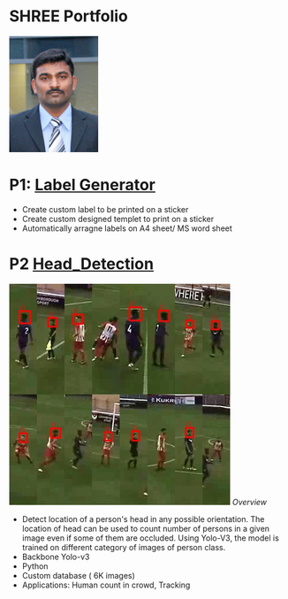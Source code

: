 # SHREE Portfolio
![](https://github.com/ShreedharRangappa/Shree_Portfolio/blob/master/images/dp.PNG)


# P1: [Label Generator](https://github.com/ShreedharRangappa/Generate_labels_python)
* Create custom label to be printed on a sticker
* Create custom designed templet to print on a sticker
* Automatically arragne labels on A4 sheet/ MS word sheet

# P2 [Head_Detection](https://github.com/ShreedharRangappa/Head_Detection)
![Head bounding boxes](https://github.com/ShreedharRangappa/Shree_Portfolio/blob/master/images/1_frame_v1weights.jpg)
*Overview*
* Detect location of a person's head in any possible orientation. The location of head can be used to count number of persons in a given image even if some of them are occluded. Using Yolo-V3, the model is trained on different category of images of person class.
* Backbone Yolo-v3
* Python
* Custom database ( 6K images)
* Applications: Human count in crowd, Tracking

